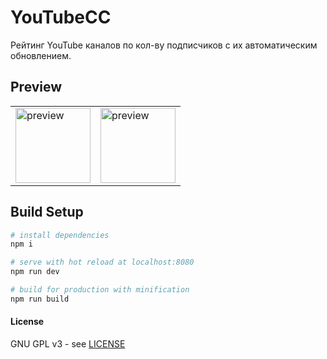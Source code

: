 # YouTubeCC

Рейтинг YouTube каналов по кол-ву подписчиков с их автоматическим обновлением.

## Preview

<table>
  <tr>
    <td>
      <img src='https://rawgit.com/valsaven/YouTubeCC/master/Screenshots/1.png' alt="preview" width="120">
    </td>
    <td>
      <img src='https://rawgit.com/valsaven/YouTubeCC/master/Screenshots/2.png' alt="preview" width="120">
    </td>
  </tr>
</table>

## Build Setup

```bash
# install dependencies
npm i

# serve with hot reload at localhost:8080
npm run dev

# build for production with minification
npm run build
```

#### License

GNU GPL v3 - see [LICENSE](LICENSE)
